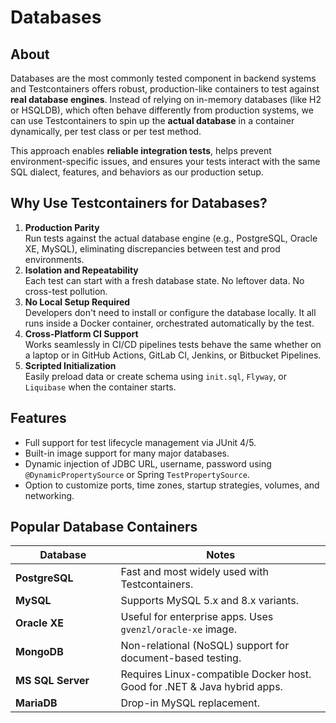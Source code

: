 # Databases

## About

Databases are the most commonly tested component in backend systems and Testcontainers offers robust, production-like containers to test against **real database engines**. Instead of relying on in-memory databases (like H2 or HSQLDB), which often behave differently from production systems, we can use Testcontainers to spin up the **actual database** in a container dynamically, per test class or per test method.

This approach enables **reliable integration tests**, helps prevent environment-specific issues, and ensures your tests interact with the same SQL dialect, features, and behaviors as our production setup.

## **Why Use Testcontainers for Databases?**

1. **Production Parity**\
   Run tests against the actual database engine (e.g., PostgreSQL, Oracle XE, MySQL), eliminating discrepancies between test and prod environments.
2. **Isolation and Repeatability**\
   Each test can start with a fresh database state. No leftover data. No cross-test pollution.
3. **No Local Setup Required**\
   Developers don't need to install or configure the database locally. It all runs inside a Docker container, orchestrated automatically by the test.
4. **Cross-Platform CI Support**\
   Works seamlessly in CI/CD pipelines tests behave the same whether on a laptop or in GitHub Actions, GitLab CI, Jenkins, or Bitbucket Pipelines.
5. **Scripted Initialization**\
   Easily preload data or create schema using `init.sql`, `Flyway`, or `Liquibase` when the container starts.

## **Features**

* Full support for test lifecycle management via JUnit 4/5.
* Built-in image support for many major databases.
* Dynamic injection of JDBC URL, username, password using `@DynamicPropertySource` or Spring `TestPropertySource`.
* Option to customize ports, time zones, startup strategies, volumes, and networking.

## **Popular Database Containers**

<table><thead><tr><th width="152.47222900390625">Database</th><th>Notes</th></tr></thead><tbody><tr><td><strong>PostgreSQL</strong></td><td>Fast and most widely used with Testcontainers.</td></tr><tr><td><strong>MySQL</strong></td><td>Supports MySQL 5.x and 8.x variants.</td></tr><tr><td><strong>Oracle XE</strong></td><td>Useful for enterprise apps. Uses <code>gvenzl/oracle-xe</code> image.</td></tr><tr><td><strong>MongoDB</strong></td><td>Non-relational (NoSQL) support for document-based testing.</td></tr><tr><td><strong>MS SQL Server</strong></td><td>Requires Linux-compatible Docker host. Good for .NET &#x26; Java hybrid apps.</td></tr><tr><td><strong>MariaDB</strong></td><td>Drop-in MySQL replacement.</td></tr></tbody></table>
